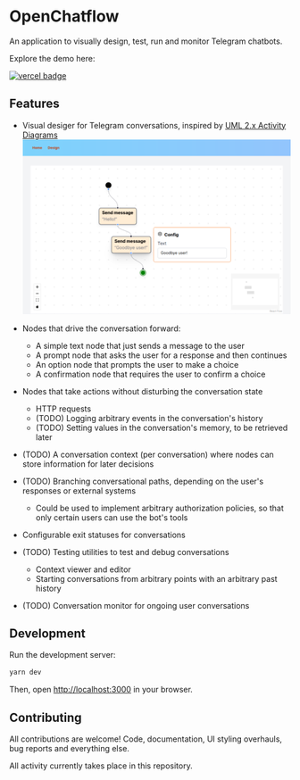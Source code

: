 # OpenChatflow

An application to visually design, test, run and monitor Telegram chatbots.

Explore the demo here:

[![vercel badge](https://img.shields.io/badge/vercel-prod-brightgreen)](https://openchatflow.vercel.app/)

## Features

- Visual desiger for Telegram conversations, inspired by [UML 2.x Activity Diagrams](https://en.wikipedia.org/wiki/Activity_diagram)
  ![a screenshot of the editor](./images/eff5909a5847caa0976bfe0644bdfe53.png)

- Nodes that drive the conversation forward:
  - A simple text node that just sends a message to the user
  - A prompt node that asks the user for a response and then continues
  - An option node that prompts the user to make a choice
  - A confirmation node that requires the user to confirm a choice
- Nodes that take actions without disturbing the conversation state
  - HTTP requests
  - (TODO) Logging arbitrary events in the conversation's history
  - (TODO) Setting values in the conversation's memory, to be retrieved later
- (TODO) A conversation context (per conversation) where nodes can store information for later decisions
- (TODO) Branching conversational paths, depending on the user's responses or external systems
  - Could be used to implement arbitrary authorization policies, so that only certain users can use the bot's tools
- Configurable exit statuses for conversations
- (TODO) Testing utilities to test and debug conversations
  - Context viewer and editor
  - Starting conversations from arbitrary points with an arbitrary past history
- (TODO) Conversation monitor for ongoing user conversations

## Development

Run the development server:

```bash
yarn dev
```

Then, open [http://localhost:3000](http://localhost:3000) in your browser.

## Contributing

All contributions are welcome! Code, documentation, UI styling overhauls, bug reports and everything else.

All activity currently takes place in this repository.

